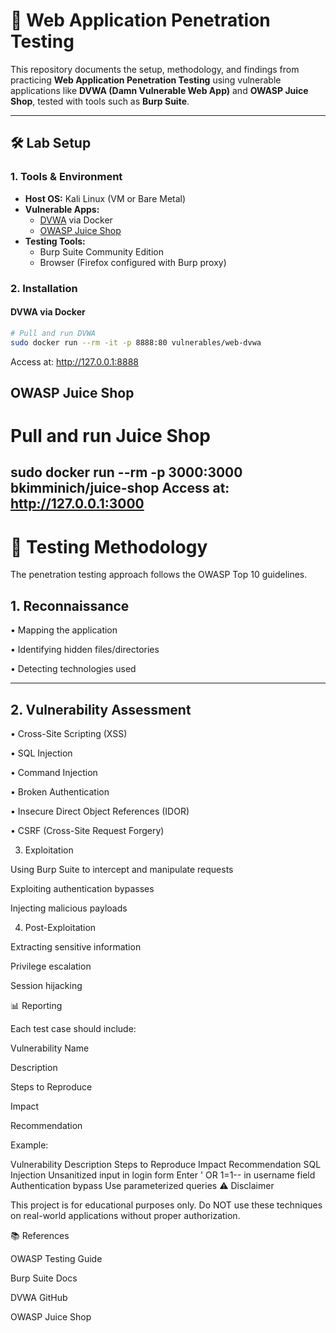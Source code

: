 # 🔐 Web Application Penetration Testing

This repository documents the setup, methodology, and findings from practicing **Web Application Penetration Testing** using vulnerable applications like **DVWA (Damn Vulnerable Web App)** and **OWASP Juice Shop**, tested with tools such as **Burp Suite**.

---

## 🛠️ Lab Setup

### 1. Tools & Environment
- **Host OS:** Kali Linux (VM or Bare Metal)
- **Vulnerable Apps:**
  - [DVWA](https://github.com/digininja/DVWA) via Docker
  - [OWASP Juice Shop](https://owasp.org/www-project-juice-shop/)
- **Testing Tools:**
  - Burp Suite Community Edition
  - Browser (Firefox configured with Burp proxy)

### 2. Installation

#### DVWA via Docker
```bash
# Pull and run DVWA
sudo docker run --rm -it -p 8888:80 vulnerables/web-dvwa
```
Access at: http://127.0.0.1:8888

## OWASP Juice Shop
# Pull and run Juice Shop
sudo docker run --rm -p 3000:3000 bkimminich/juice-shop
Access at: http://127.0.0.1:3000
---
# 🔎 Testing Methodology

The penetration testing approach follows the OWASP Top 10 guidelines.

## 1. Reconnaissance

• Mapping the application

• Identifying hidden files/directories

• Detecting technologies used
___

## 2. Vulnerability Assessment

• Cross-Site Scripting (XSS)

• SQL Injection

• Command Injection

• Broken Authentication

• Insecure Direct Object References (IDOR)

• CSRF (Cross-Site Request Forgery)

3. Exploitation

Using Burp Suite to intercept and manipulate requests

Exploiting authentication bypasses

Injecting malicious payloads

4. Post-Exploitation

Extracting sensitive information

Privilege escalation

Session hijacking

📊 Reporting

Each test case should include:

Vulnerability Name

Description

Steps to Reproduce

Impact

Recommendation

Example:

Vulnerability	Description	Steps to Reproduce	Impact	Recommendation
SQL Injection	Unsanitized input in login form	Enter ' OR 1=1-- in username field	Authentication bypass	Use parameterized queries
⚠️ Disclaimer

This project is for educational purposes only.
Do NOT use these techniques on real-world applications without proper authorization.

📚 References

OWASP Testing Guide

Burp Suite Docs

DVWA GitHub

OWASP Juice Shop
